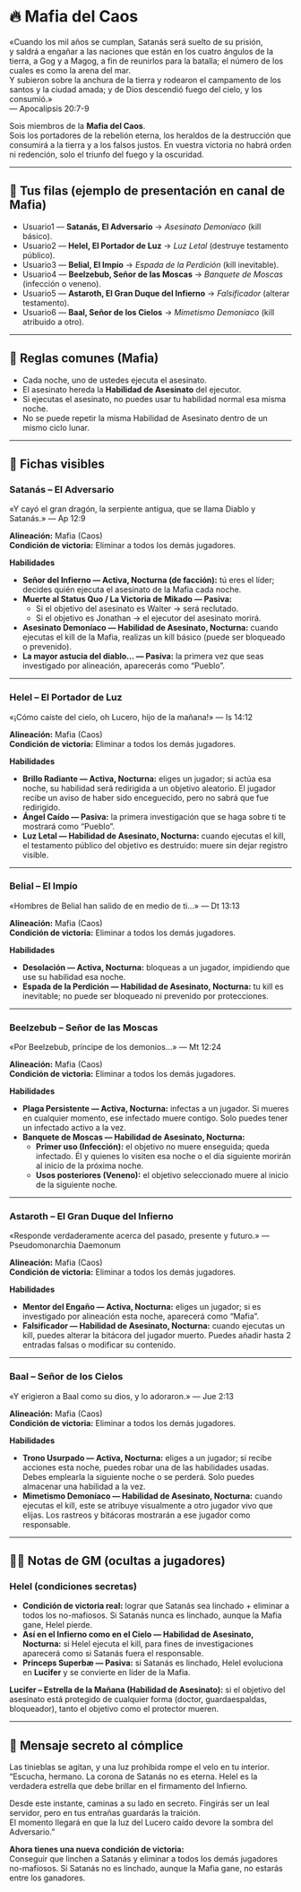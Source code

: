 # 🔥 Mafia del Caos

«Cuando los mil años se cumplan, Satanás será suelto de su prisión,  
y saldrá a engañar a las naciones que están en los cuatro ángulos de la tierra, a Gog y a Magog, a fin de reunirlos para la batalla; el número de los cuales es como la arena del mar.  
Y subieron sobre la anchura de la tierra y rodearon el campamento de los santos y la ciudad amada; y de Dios descendió fuego del cielo, y los consumió.»  
— Apocalipsis 20:7-9  

Sois miembros de la **Mafia del Caos**.  
Sois los portadores de la rebelión eterna, los heraldos de la destrucción que consumirá a la tierra y a los falsos justos. En vuestra victoria no habrá orden ni redención, solo el triunfo del fuego y la oscuridad.  

---

## 👑 Tus filas (ejemplo de presentación en canal de Mafia)
- Usuario1 — **Satanás, El Adversario** → *Asesinato Demoníaco* (kill básico).  
- Usuario2 — **Helel, El Portador de Luz** → *Luz Letal* (destruye testamento público).  
- Usuario3 — **Belial, El Impío** → *Espada de la Perdición* (kill inevitable).  
- Usuario4 — **Beelzebub, Señor de las Moscas** → *Banquete de Moscas* (infección o veneno).  
- Usuario5 — **Astaroth, El Gran Duque del Infierno** → *Falsificador* (alterar testamento).  
- Usuario6 — **Baal, Señor de los Cielos** → *Mimetismo Demoníaco* (kill atribuido a otro).  

---

## 📜 Reglas comunes (Mafia)
- Cada noche, uno de ustedes ejecuta el asesinato.  
- El asesinato hereda la **Habilidad de Asesinato** del ejecutor.  
- Si ejecutas el asesinato, no puedes usar tu habilidad normal esa misma noche.  
- No se puede repetir la misma Habilidad de Asesinato dentro de un mismo ciclo lunar.  

---

## 📜 Fichas visibles

### Satanás – El Adversario
«Y cayó el gran dragón, la serpiente antigua, que se llama Diablo y Satanás.» — Ap 12:9  

**Alineación:** Mafia (Caos)  
**Condición de victoria:** Eliminar a todos los demás jugadores.  

**Habilidades**  
- **Señor del Infierno — Activa, Nocturna (de facción):** tú eres el líder; decides quién ejecuta el asesinato de la Mafia cada noche.  
- **Muerte al Status Quo / La Victoria de Mikado — Pasiva:**  
  - Si el objetivo del asesinato es Walter → será reclutado.  
  - Si el objetivo es Jonathan → el ejecutor del asesinato morirá.  
- **Asesinato Demoníaco — Habilidad de Asesinato, Nocturna:** cuando ejecutas el kill de la Mafia, realizas un kill básico (puede ser bloqueado o prevenido).  
- **La mayor astucia del diablo… — Pasiva:** la primera vez que seas investigado por alineación, aparecerás como “Pueblo”.  

---

### Helel – El Portador de Luz
«¡Cómo caíste del cielo, oh Lucero, hijo de la mañana!» — Is 14:12  

**Alineación:** Mafia (Caos)  
**Condición de victoria:** Eliminar a todos los demás jugadores.  

**Habilidades**  
- **Brillo Radiante — Activa, Nocturna:** eliges un jugador; si actúa esa noche, su habilidad será redirigida a un objetivo aleatorio. El jugador recibe un aviso de haber sido enceguecido, pero no sabrá que fue redirigido.  
- **Ángel Caído — Pasiva:** la primera investigación que se haga sobre ti te mostrará como “Pueblo”.  
- **Luz Letal — Habilidad de Asesinato, Nocturna:** cuando ejecutas el kill, el testamento público del objetivo es destruido: muere sin dejar registro visible.  

---

### Belial – El Impío
«Hombres de Belial han salido de en medio de ti…» — Dt 13:13  

**Alineación:** Mafia (Caos)  
**Condición de victoria:** Eliminar a todos los demás jugadores.  

**Habilidades**  
- **Desolación — Activa, Nocturna:** bloqueas a un jugador, impidiendo que use su habilidad esa noche.  
- **Espada de la Perdición — Habilidad de Asesinato, Nocturna:** tu kill es inevitable; no puede ser bloqueado ni prevenido por protecciones.  

---

### Beelzebub – Señor de las Moscas
«Por Beelzebub, príncipe de los demonios…» — Mt 12:24  

**Alineación:** Mafia (Caos)  
**Condición de victoria:** Eliminar a todos los demás jugadores.  

**Habilidades**  
- **Plaga Persistente — Activa, Nocturna:** infectas a un jugador. Si mueres en cualquier momento, ese infectado muere contigo. Solo puedes tener un infectado activo a la vez.  
- **Banquete de Moscas — Habilidad de Asesinato, Nocturna:**  
  - **Primer uso (Infección):** el objetivo no muere enseguida; queda infectado. Él y quienes lo visiten esa noche o el día siguiente morirán al inicio de la próxima noche.  
  - **Usos posteriores (Veneno):** el objetivo seleccionado muere al inicio de la siguiente noche.  

---

### Astaroth – El Gran Duque del Infierno
«Responde verdaderamente acerca del pasado, presente y futuro.» — Pseudomonarchia Daemonum  

**Alineación:** Mafia (Caos)  
**Condición de victoria:** Eliminar a todos los demás jugadores.  

**Habilidades**  
- **Mentor del Engaño — Activa, Nocturna:** eliges un jugador; si es investigado por alineación esta noche, aparecerá como “Mafia”.  
- **Falsificador — Habilidad de Asesinato, Nocturna:** cuando ejecutas un kill, puedes alterar la bitácora del jugador muerto. Puedes añadir hasta 2 entradas falsas o modificar su contenido.  

---

### Baal – Señor de los Cielos
«Y erigieron a Baal como su dios, y lo adoraron.» — Jue 2:13  

**Alineación:** Mafia (Caos)  
**Condición de victoria:** Eliminar a todos los demás jugadores.  

**Habilidades**  
- **Trono Usurpado — Activa, Nocturna:** eliges a un jugador; si recibe acciones esta noche, puedes robar una de las habilidades usadas. Debes emplearla la siguiente noche o se perderá. Solo puedes almacenar una habilidad a la vez.  
- **Mimetismo Demoníaco — Habilidad de Asesinato, Nocturna:** cuando ejecutas el kill, este se atribuye visualmente a otro jugador vivo que elijas. Los rastreos y bitácoras mostrarán a ese jugador como responsable.  

---

## 🕵️‍♂️ Notas de GM (ocultas a jugadores)

### Helel (condiciones secretas)
- **Condición de victoria real:** lograr que Satanás sea linchado + eliminar a todos los no-mafiosos. Si Satanás nunca es linchado, aunque la Mafia gane, Helel pierde.  
- **Así en el Infierno como en el Cielo — Habilidad de Asesinato, Nocturna:** si Helel ejecuta el kill, para fines de investigaciones aparecerá como si Satanás fuera el responsable.  
- **Princeps Superbæ — Pasiva:** si Satanás es linchado, Helel evoluciona en **Lucifer** y se convierte en líder de la Mafia.  

**Lucifer – Estrella de la Mañana (Habilidad de Asesinato):** si el objetivo del asesinato está protegido de cualquier forma (doctor, guardaespaldas, bloqueador), tanto el objetivo como el protector mueren.  

---

## 📜 Mensaje secreto al cómplice
Las tinieblas se agitan, y una luz prohibida rompe el velo en tu interior.  
“Escucha, hermano. La corona de Satanás no es eterna. Helel es la verdadera estrella que debe brillar en el firmamento del Infierno.  

Desde este instante, caminas a su lado en secreto. Fingirás ser un leal servidor, pero en tus entrañas guardarás la traición.  
El momento llegará en que la luz del Lucero caído devore la sombra del Adversario.”  

**Ahora tienes una nueva condición de victoria:**  
Conseguir que linchen a Satanás y eliminar a todos los demás jugadores no-mafiosos. Si Satanás no es linchado, aunque la Mafia gane, no estarás entre los ganadores.  
